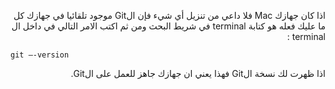 ﻿<p dir="RTL">
اذا كان جهازك Mac فلا داعي من تنزيل أي شيء فإن الGit موجود تلقائيا في جهازك كل ما عليك فعله هو كتابة terminal في شريط البحث ومن ثم اكتب الامر التالي في داخل ال  terminal :</p>

`git –-version`

<p dir="RTL">
اذا ظهرت لك نسخة الGit فهذا يعني ان جهازك جاهز للعمل على الGit.
</p>




